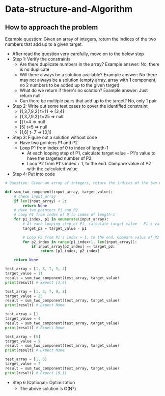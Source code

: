 # Data-structure-and-Algorithm

## How to approach the problem

Example question: Given an array of integers, return the indices of the two numbers that add up to a given target.
- After read the question very carefully, move on to the below step
- Step 1: Verify the constraints
  - Are there duplicate numbers in the array? Example answer: No, there is no duplicate
  - Will there always be a solution available? Example answer: No there may not always be a solution (empty array, array with 1 component, no 2 numbers to be added up to the given target)
  - What do we return if there's no solution? Example answer: Just return null.
  - Can there be multiple pairs that add up to the target? No, only 1 pair
- Step 2: Write out some test cases to cover the identified constraint
  - [1,3,7,9,2]  t=11  =>  [3,4]
  - [1,3,7,9,2]  t=25  =>  null
  - []           t=4   =>  null
  - [5]          t=5   =>  null
  - [1,6]        t=7   =>  [0,1]
- Step 3: Figure out a solution without code
  - Have two pointers P1 and P2
  - Loop P1 from index of 0 to index of length-1
    - At each looping step of P1, calculate target value - P1's value to have the targeted number of P2.
    - Loop P2 from P1's index + 1, to the end. Compare value of P2 with the calculated value
- Step 4: Put into code
```python
# Question: Given an array of integers, return the indices of the two numbers that add up to a given target.

def sum_two_component(input_array, target_value):
    # Check input_array
    if len(input_array) < 2:
        return None
    # Have two pointers P1 and P2
    # Loop P1 from index of 0 to index of length-1
    for p1_index, p1 in enumerate(input_array):
        # At each looping step of P1, calculate target value - P1's value to have the targeted number of P2.
        target_p2 = target_value - p1

        # Loop P2 from P1's index + 1, to the end. Compare value of P2 with the calculated value
        for p2_index in range(p1_index+1, len(input_array)):
            if input_array[p2_index] == target_p2:
                return [p1_index, p2_index]

    return None

test_array = [1, 3, 7, 9, 2]
target_value = 11
result = sum_two_component(test_array, target_value)
print(result) # Expect [3,4]

test_array = [1, 3, 7, 9, 2]
target_value = 25
result = sum_two_component(test_array, target_value)
print(result) # Expect None

test_array = []
target_value = 4
result = sum_two_component(test_array, target_value)
print(result) # Expect None

test_array = [5]
target_value = 5
result = sum_two_component(test_array, target_value)
print(result) # Expect None

test_array = [1, 6]
target_value = 7
result = sum_two_component(test_array, target_value)
print(result) # Expect [0,1]

```

- Step 6 (Optional): Optimization
  - The above solution is O(N<sup>2</sup>)
